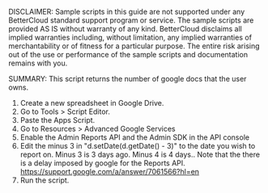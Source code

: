 DISCLAIMER: Sample scripts in this guide are not supported under any BetterCloud standard support program or service. The sample scripts are provided AS IS without warranty of any kind. BetterCloud disclaims all implied warranties including, without limitation, any implied warranties of merchantability or of fitness for a particular purpose. The entire risk arising out of the use or performance of the sample scripts and documentation remains with you.

SUMMARY: This script returns the number of google docs that the user owns.
1) Create a new spreadsheet in Google Drive.
2) Go to Tools > Script Editor.
3) Paste the Apps Script.
4) Go to Resources > Advanced Google Services
5) Enable the Admin Reports API and the Admin SDK in the API console
6) Edit the minus 3 in "d.setDate(d.getDate() - 3)" to the date you wish to report on. Minus 3 is 3 days ago. Minus 4 is 4 days..
Note that the there is a delay imposed by google for the Reports API. https://support.google.com/a/answer/7061566?hl=en
7) Run the script.
